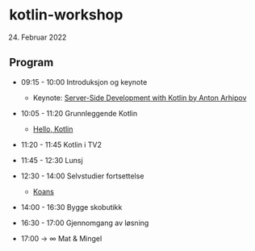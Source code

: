 # kotlin-workshop

24. Februar 2022

## Program

- 09:15 - 10:00 Introduksjon og keynote

	- Keynote: [Server-Side Development with Kotlin by Anton Arhipov](https://www.youtube.com/watch?v=8xAH7RU0Y44)

- 10:05 - 11:20 Grunnleggende Kotlin

	- [Hello, Kotlin](https://www.codingame.com/playgrounds/6577/kotlin-tour/hello-kotlin)

- 11:20 - 11:45 Kotlin i TV2
- 11:45 - 12:30 Lunsj
- 12:30 - 14:00 Selvstudier fortsettelse
	- [Koans](https://play.kotlinlang.org/koans/Classes/Data%20classes/Task.kt)
- 14:00 - 16:30 	Bygge skobutikk
- 16:30 - 17:00 Gjennomgang av løsning
- 17:00 -> ∞   	Mat & Mingel